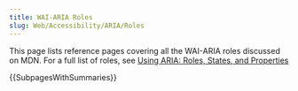 ```yaml
---
title: WAI-ARIA Roles
slug: Web/Accessibility/ARIA/Roles
---
```


This page lists reference pages covering all the WAI-ARIA roles discussed on MDN. For a full list of roles, see [Using ARIA: Roles, States, and Properties](/ru/docs/Web/Accessibility/ARIA/ARIA_Techniques)

{{SubpagesWithSummaries}}
